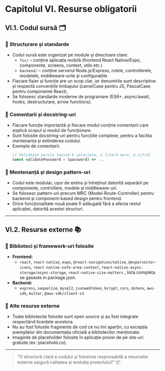 # Capitolul VI. Resurse obligatorii

## VI.1. Codul sursă 🗂️

### 🔹 Structurare și standarde
- Codul sursă este organizat pe module și directoare clare:
  - `fsc/` – conține aplicația mobilă (frontend React Native/Expo, componente, screens, context, utils etc.)
  - `backend/` – conține serverul Node.js/Express, rutele, controllerele, modelele, middleware-urile și configurațiile
- Fiecare fișier și funcție are un scop clar, iar denumirile sunt descriptive și respectă convențiile limbajului (camelCase pentru JS, PascalCase pentru componente React).
- Se folosesc standarde moderne de programare (ES6+, async/await, hooks, destructurare, arrow functions).

### 🔹 Comentarii și docstring-uri
- Fiecare funcție importantă și fiecare modul conține comentarii care explică scopul și modul de funcționare.
- Sunt folosite docstring-uri pentru funcțiile complexe, pentru a facilita mentenanța și extinderea codului.
- Exemple de comentarii:
  ```js
  // Validează parola (minim 8 caractere, o literă mare, o cifră)
  const validatePassword = (password) => ...
  ```

### 🔹 Mentenanță și design pattern-uri
- Codul este modular, ușor de extins și întreținut datorită separării pe componente, controllere, modele și middleware-uri.
- Se folosesc pattern-uri precum MRC (Model-Route-Controller) pentru backend și component-based design pentru frontend.
- Orice funcționalitate nouă poate fi adăugată fără a afecta restul aplicației, datorită acestei structuri.

---

## VI.2. Resurse externe 📚

### 🔹 Biblioteci și framework-uri folosite
- **Frontend:**
  - `react`, `react-native`, `expo`, `@react-navigation/native`, `@expo/vector-icons`, `react-native-safe-area-context`, `react-native-async-storage/async-storage`, `react-native-size-matters` , lista completa se gaseste in package.json.
- **Backend:**
  - `express`, `sequelize`, `mysql2`, `jsonwebtoken`, `bcrypt`, `cors`, `dotenv`, `aws-sdk`, `multer`, `@aws-sdk/client-s3`

### 🔹 Alte resurse externe
- Toate bibliotecile folosite sunt open source și au fost integrate respectând licențele acestora.
- Nu au fost folosite fragmente de cod ce nu îmi aparțin, cu excepția exemplelor din documentația oficială a bibliotecilor menționate.
- Imaginile de placeholder folosite în aplicație provin de pe site-uri gratuite (ex: placehold.co).

---

> "O structură clară a codului și folosirea responsabilă a resurselor externe asigură calitatea și evoluția proiectului!" 📦 
